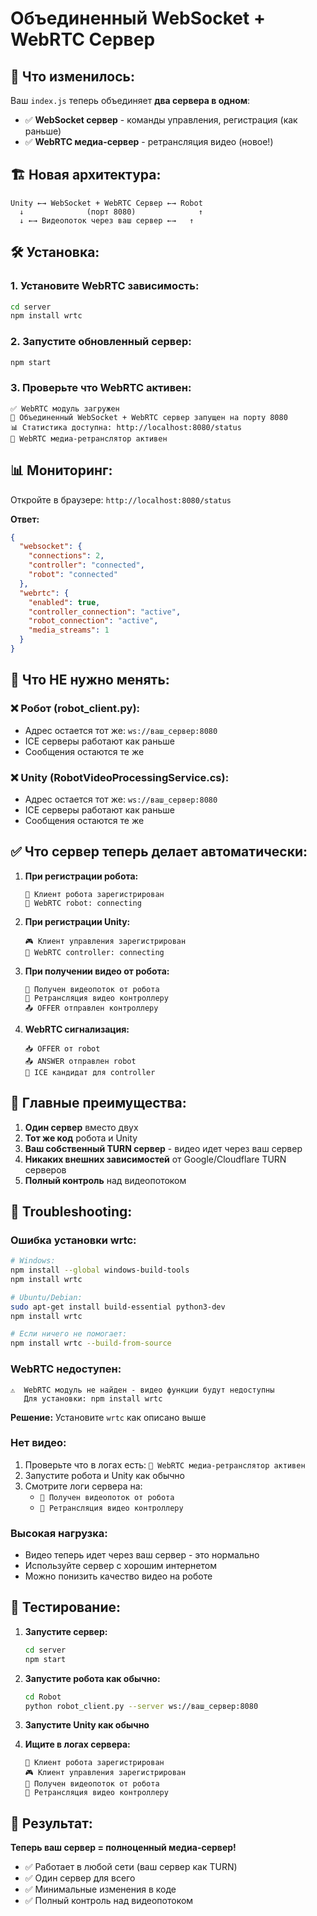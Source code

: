 # Объединенный WebSocket + WebRTC Сервер

## 🎯 **Что изменилось:**

Ваш `index.js` теперь объединяет **два сервера в одном**:
- ✅ **WebSocket сервер** - команды управления, регистрация (как раньше)
- ✅ **WebRTC медиа-сервер** - ретрансляция видео (новое!)

## 🏗️ **Новая архитектура:**

```
Unity ←→ WebSocket + WebRTC Сервер ←→ Robot
  ↓              (порт 8080)              ↑
  ↓ ←→ Видеопоток через ваш сервер ←→   ↑
```

## 🛠️ **Установка:**

### 1. Установите WebRTC зависимость:
```bash
cd server
npm install wrtc
```

### 2. Запустите обновленный сервер:
```bash
npm start
```

### 3. Проверьте что WebRTC активен:
```
✅ WebRTC модуль загружен
🚀 Объединенный WebSocket + WebRTC сервер запущен на порту 8080
📊 Статистика доступна: http://localhost:8080/status
🎥 WebRTC медиа-ретранслятор активен
```

## 📊 **Мониторинг:**

Откройте в браузере: `http://localhost:8080/status`

**Ответ:**
```json
{
  "websocket": {
    "connections": 2,
    "controller": "connected",
    "robot": "connected"
  },
  "webrtc": {
    "enabled": true,
    "controller_connection": "active",
    "robot_connection": "active", 
    "media_streams": 1
  }
}
```

## 🔄 **Что НЕ нужно менять:**

### ❌ **Робот (robot_client.py):**
- Адрес остается тот же: `ws://ваш_сервер:8080`
- ICE серверы работают как раньше
- Сообщения остаются те же

### ❌ **Unity (RobotVideoProcessingService.cs):**
- Адрес остается тот же: `ws://ваш_сервер:8080`
- ICE серверы работают как раньше
- Сообщения остаются те же

## ✅ **Что сервер теперь делает автоматически:**

1. **При регистрации робота:**
   ```
   🤖 Клиент робота зарегистрирован
   🔗 WebRTC robot: connecting
   ```

2. **При регистрации Unity:**
   ```
   🎮 Клиент управления зарегистрирован
   🔗 WebRTC controller: connecting
   ```

3. **При получении видео от робота:**
   ```
   🎥 Получен видеопоток от робота
   📡 Ретрансляция видео контроллеру
   📤 OFFER отправлен контроллеру
   ```

4. **WebRTC сигнализация:**
   ```
   📥 OFFER от robot
   📤 ANSWER отправлен robot
   🧊 ICE кандидат для controller
   ```

## 🎯 **Главные преимущества:**

1. **Один сервер** вместо двух
2. **Тот же код** робота и Unity
3. **Ваш собственный TURN сервер** - видео идет через ваш сервер
4. **Никаких внешних зависимостей** от Google/Cloudflare TURN серверов
5. **Полный контроль** над видеопотоком

## 🔧 **Troubleshooting:**

### Ошибка установки wrtc:
```bash
# Windows:
npm install --global windows-build-tools
npm install wrtc

# Ubuntu/Debian:
sudo apt-get install build-essential python3-dev
npm install wrtc

# Если ничего не помогает:
npm install wrtc --build-from-source
```

### WebRTC недоступен:
```
⚠️  WebRTC модуль не найден - видео функции будут недоступны
   Для установки: npm install wrtc
```
**Решение:** Установите `wrtc` как описано выше

### Нет видео:
1. Проверьте что в логах есть: `🎥 WebRTC медиа-ретранслятор активен`
2. Запустите робота и Unity как обычно
3. Смотрите логи сервера на:
   - `🎥 Получен видеопоток от робота`
   - `📡 Ретрансляция видео контроллеру`

### Высокая нагрузка:
- Видео теперь идет через ваш сервер - это нормально
- Используйте сервер с хорошим интернетом
- Можно понизить качество видео на роботе

## 🧪 **Тестирование:**

1. **Запустите сервер:**
   ```bash
   cd server
   npm start
   ```

2. **Запустите робота как обычно:**
   ```bash
   cd Robot
   python robot_client.py --server ws://ваш_сервер:8080
   ```

3. **Запустите Unity как обычно**

4. **Ищите в логах сервера:**
   ```
   🤖 Клиент робота зарегистрирован
   🎮 Клиент управления зарегистрирован
   🎥 Получен видеопоток от робота
   📡 Ретрансляция видео контроллеру
   ```

## 🎉 **Результат:**

**Теперь ваш сервер = полноценный медиа-сервер!**
- ✅ Работает в любой сети (ваш сервер как TURN)
- ✅ Один сервер для всего
- ✅ Минимальные изменения в коде
- ✅ Полный контроль над видеопотоком 